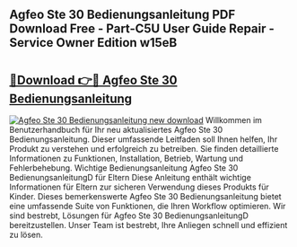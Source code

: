 ## Agfeo Ste 30 Bedienungsanleitung PDF Download Free - Part-C5U User Guide Repair - Service Owner Edition w15eB

# <h2><a href="http://df3sjv.blite.top/?on=Agfeo+Ste+30+Bedienungsanleitung">🔗Download 👉🔴 Agfeo Ste 30 Bedienungsanleitung</a></h2>

[![Agfeo Ste 30 Bedienungsanleitung new download](https://i.imgur.com/lujVjoI.png)](http://df3sjv.blite.top/?on=Agfeo+Ste+30+Bedienungsanleitung)
Willkommen im Benutzerhandbuch für Ihr neu aktualisiertes Agfeo Ste 30 Bedienungsanleitung. Dieser umfassende Leitfaden soll Ihnen helfen, Ihr Produkt zu verstehen und erfolgreich zu betreiben. Sie finden detaillierte Informationen zu Funktionen, Installation, Betrieb, Wartung und Fehlerbehebung. Wichtige Bedienungsanleitung Agfeo Ste 30 BedienungsanleitungD für Eltern Diese Anleitung enthält wichtige Informationen für Eltern zur sicheren Verwendung dieses Produkts für Kinder. Dieses bemerkenswerte Agfeo Ste 30 Bedienungsanleitung bietet eine umfassende Suite von Funktionen, die Ihren Workflow optimieren. Wir sind bestrebt, Lösungen für Agfeo Ste 30 BedienungsanleitungD bereitzustellen. Unser Team ist bestrebt, Ihre Anliegen schnell und effizient zu lösen.

